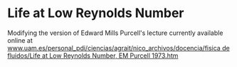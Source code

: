# Life at Low Reynolds Number

Modifying the version of Edward Mills Purcell's lecture currently available online at [www.uam.es/personal_pdi/ciencias/agrait/nico_archivos/docencia/fisica de fluidos/Life at Low Reynolds Number, EM Purcell 1973.htm](http://www.uam.es/personal_pdi/ciencias/agrait/nico_archivos/docencia/fisica%20de%20fluidos/Life%20at%20Low%20Reynolds%20Number,%20EM%20Purcell%201973.htm)
